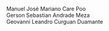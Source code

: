 Manuel José Mariano Care Poo<br/>
Gerson Sebastian Andrade Meza<br/>
Geovanni Leandro Curguan Duamante
